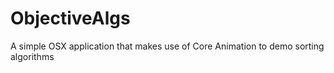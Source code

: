 ObjectiveAlgs
=============

A simple OSX application that makes use of Core Animation to demo sorting algorithms
